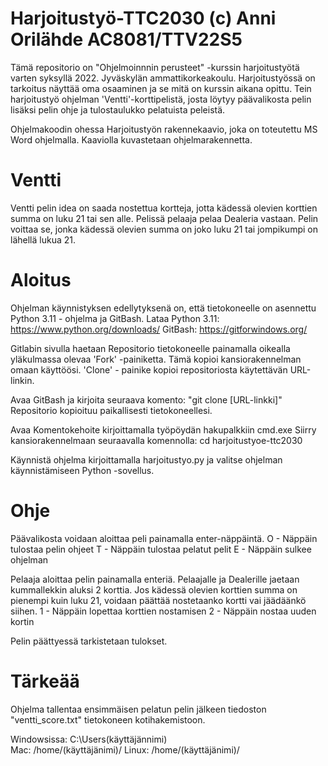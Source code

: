 # Harjoitustyö-TTC2030 (c) Anni Orilähde AC8081/TTV22S5

Tämä repositorio on "Ohjelmoinnnin perusteet" -kurssin harjoitustyötä varten syksyllä 2022. Jyväskylän ammattikorkeakoulu.
Harjoitustyössä on tarkoitus näyttää oma osaaminen ja se mitä on kurssin aikana opittu.
Tein harjoitustyö ohjelman 'Ventti'-korttipelistä, josta löytyy päävalikosta pelin lisäksi pelin ohje ja tulostaulukko pelatuista peleistä.

Ohjelmakoodin ohessa Harjoitustyön rakennekaavio, joka on toteutettu MS Word ohjelmalla. Kaaviolla kuvastetaan ohjelmarakennetta.

# Ventti

Ventti pelin idea on saada nostettua kortteja, jotta kädessä olevien korttien summa on luku 21 tai sen alle.
Pelissä pelaaja pelaa Dealeria vastaan. Pelin voittaa se, jonka kädessä olevien summa on joko luku 21 tai jompikumpi on lähellä lukua 21.

# Aloitus

Ohjelman käynnistyksen edellytyksenä on, että tietokoneelle on asennettu Python 3.11 - ohjelma ja GitBash.
Lataa Python 3.11: https://www.python.org/downloads/
GitBash: https://gitforwindows.org/

Gitlabin sivulla haetaan Repositorio tietokoneelle painamalla oikealla yläkulmassa olevaa 'Fork' -painiketta. Tämä kopioi kansiorakennelman omaan käyttöösi. 'Clone' - painike kopioi repositoriosta käytettävän URL-linkin.

Avaa GitBash ja kirjoita seuraava komento: "git clone [URL-linkki]"
Repositorio kopioituu paikallisesti tietokoneellesi.

Avaa Komentokehoite kirjoittamalla työpöydän hakupalkkiin cmd.exe
Siirry kansiorakennelmaan seuraavalla komennolla: cd harjoitustyoe-ttc2030

Käynnistä ohjelma kirjoittamalla harjoitustyo.py ja valitse ohjelman käynnistämiseen Python -sovellus.

# Ohje

Päävalikosta voidaan aloittaa peli painamalla enter-näppäintä.
O - Näppäin tulostaa pelin ohjeet
T - Näppäin tulostaa pelatut pelit
E - Näppäin sulkee ohjelman

Pelaaja aloittaa pelin painamalla enteriä. Pelaajalle ja Dealerille jaetaan kummallekkin aluksi 2 korttia.
Jos kädessä olevien korttien summa on pienempi kuin luku 21, voidaan päättää nostetaanko kortti vai jäädäänkö siihen. 
1 - Näppäin lopettaa korttien nostamisen
2 - Näppäin nostaa uuden kortin

Pelin päättyessä tarkistetaan tulokset.

# Tärkeää

Ohjelma tallentaa ensimmäisen pelatun pelin jälkeen tiedoston "ventti_score.txt" tietokoneen kotihakemistoon.

Windowsissa: C:\Users\(käyttäjännimi)\
Mac: /home/(käyttäjänimi)/
Linux: /home/(käyttäjänimi)/
